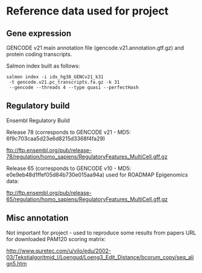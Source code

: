 # Reference data used for project

## Gene expression
GENCODE v21 main annotation file (gencode.v21.annotation.gtf.gz) and protein coding transcripts.

Salmon index built as follows:

```
salmon index -i idx_hg38_GENCv21_k31
 -t gencode.v21.pc_transcripts.fa.gz -k 31
 --gencode --threads 4 --type quasi --perfectHash
```

## Regulatory build

Ensembl Regulatory Build

Release 78 (corresponds to GENCODE v21 - MD5: 6f9c703caa5d23e6d8215d3368f4fa29)

ftp://ftp.ensembl.org/pub/release-78/regulation/homo_sapiens/RegulatoryFeatures_MultiCell.gff.gz

Release 65 (corresponds to GENCODE v10 - MD5: e0e9eb48d1ffef05d84b730e015aa94a)
used for ROADMAP Epigenomics data:

ftp://ftp.ensembl.org/pub/release-65/regulation/homo_sapiens/RegulatoryFeatures_MultiCell.gff.gz

## Misc annotation

Not important for project - used to reproduce some results from papers
URL for downloaded PAM120 scoring matrix:

http://www.quretec.com/u/vilo/edu/2002-03/Tekstialgoritmid_I/Loengud/Loeng3_Edit_Distance/bcorum_copy/seq_align5.htm